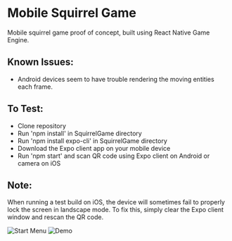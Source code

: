 # Mobile Squirrel Game 
Mobile squirrel game proof of concept, built using React Native Game Engine.

## Known Issues: 
* Android devices seem to have trouble rendering the moving entities each frame.

## To Test:
* Clone repository
* Run 'npm install' in SquirrelGame directory
* Run 'npm install expo-cli' in SquirrelGame directory
* Download the Expo client app on your mobile device
* Run 'npm start' and scan QR code using Expo client on Android or camera on iOS

## Note:
When running a test build on iOS, the device will sometimes fail to properly lock the screen
in landscape mode. To fix this, simply clear the Expo client window and rescan the QR code.

![Start Menu](assets/start-screen.GIF)
![Demo](assets/game.GIF)
